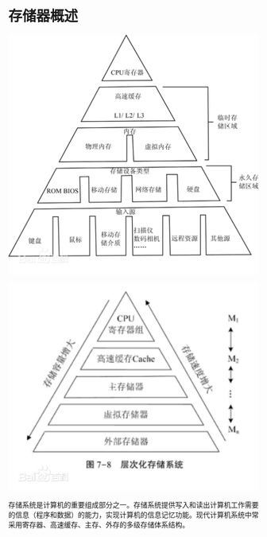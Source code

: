 # 存储器概述

![](images/20240517211836.png)

![](images/20240517212532.png)

存储系统是计算机的重要组成部分之一。存储系统提供写入和读出计算机工作需要的信息（程序和数据）的能力，实现计算机的信息记忆功能。现代计算机系统中常采用寄存器、高速缓存、主存、外存的多级存储体系结构。
